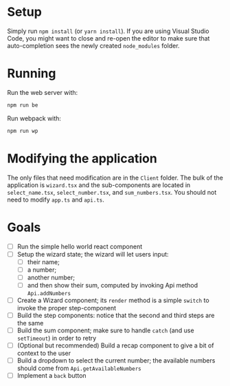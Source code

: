 # Setup
Simply run ```npm install``` (or ```yarn install```). If you are using Visual Studio Code, you might want
to close and re-open the editor to make sure that auto-completion sees the newly created `node_modules`
folder.


# Running
Run the web server with:

```bash
npm run be
```

Run webpack with:

```bash
npm run wp
```


# Modifying the application
The only files that need modification are in the `Client` folder. The bulk of the application is
`wizard.tsx` and the sub-components are located in `select_name.tsx`, `select_number.tsx`, and
`sum_numbers.tsx`. You should not need to modify `app.ts` and `api.ts`.


# Goals
- [ ] Run the simple hello world react component
- [ ] Setup the wizard state; the wizard will let users input:
  - [ ] their name;
  - [ ] a number;
  - [ ] another number;
  - [ ] and then show their sum, computed by invoking Api method `Api.addNumbers`
- [ ] Create a Wizard component; its `render` method is a simple `switch` to invoke the proper step-component
- [ ] Build the step components: notice that the second and third steps are the same
- [ ] Build the sum component; make sure to handle `catch` (and use `setTimeout`) in order to retry
- [ ] (Optional but recommended) Build a recap component to give a bit of context to the user
- [ ] Build a dropdown to select the current number; the available numbers should come from `Api.getAvailableNumbers`
- [ ] Implement a `back` button
